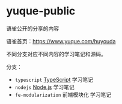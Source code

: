 # yuque-public

语雀公开的分享的内容

语雀首页：https://www.yuque.com/huyouda

不同分支对应不同内容的学习笔记和源码。

分支：
- `typescript` [TypeScript](https://www.typescriptlang.org/) 学习笔记
- `nodejs` [Node.js](https://nodejs.org/en) 学习笔记
- `fe-modularization` 前端模块化 学习笔记